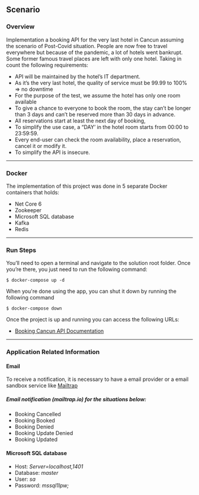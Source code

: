 ## Scenario

### Overview

Implementation a booking API for the very last hotel in Cancun assuming the scenario of Post-Covid situation. People are now free to travel everywhere but because of the pandemic, a lot of hotels went bankrupt. Some former famous travel places are left with only one hotel. Taking in count the following requirements:
- API will be maintained by the hotel’s IT department.
- As it’s the very last hotel, the quality of service must be 99.99 to 100% => no downtime
- For the purpose of the test, we assume the hotel has only one room available
- To give a chance to everyone to book the room, the stay can’t be longer than 3 days and can’t be reserved more than 30 days in advance.
- All reservations start at least the next day of booking,
- To simplify the use case, a “DAY’ in the hotel room starts from 00:00 to 23:59:59.
- Every end-user can check the room availability, place a reservation, cancel it or modify it.
- To simplify the API is insecure.

---

### Docker
The implementation of this project was done in 5 separate Docker containers that holds:

- Net Core 6
- Zookeeper
- Microsoft SQL database
- Kafka
- Redis

---

### Run Steps

You’ll need to open a terminal and navigate to the solution root folder. Once you’re there, you just need to run the following command:

```
$ docker-compose up -d
```

When you're done using the app, you can shut it down by running the following command

```
$ docker-compose down
```

Once the project is up and running you can access the following URLs:

- [Booking Cancun API Documentation](http://localhost:8090/index.html)

---

### Application Related Information

#### Email

To receive a notification, it is necessary to have a email provider or a email sandbox service like [Mailtrap](https://mailtrap.io/)

##### Email notification (mailtrap.io) for the situations below:
 - Booking Cancelled
 - Booking Booked
 - Booking Denied
 - Booking Update Denied
 - Booking Updated

#### Microsoft SQL database

- Host: *Server=localhost,1401*
- Database: *master*
- User: *sa*
- Password: *mssql1Ipw;*
